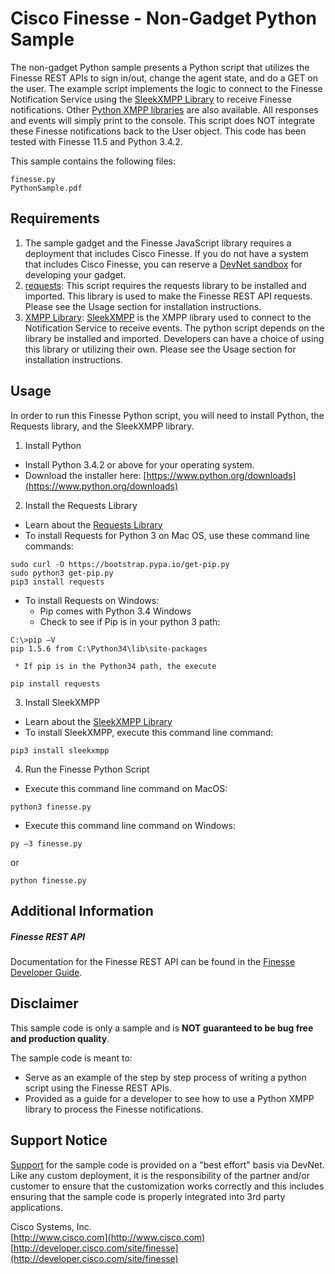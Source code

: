 # Cisco Finesse - Non-Gadget Python Sample
The non-gadget Python sample presents a Python script that utilizes the Finesse REST APIs to sign in/out, change the agent state, and do a GET on the user. The example script implements the logic to connect to the Finesse Notification Service using the [SleekXMPP Library](http://sleekxmpp.com/) to receive Finesse notifications. Other [Python XMPP libraries](http://xmpp.org/software/libraries.html) are also available. All responses and events will simply print to the console. This script does NOT integrate these Finesse notifications back to the User object. This code has been tested with Finesse 11.5 and Python 3.4.2.

This sample contains the following files:

    finesse.py
    PythonSample.pdf

## Requirements
1. The sample gadget and the Finesse JavaScript library requires a deployment that includes Cisco Finesse. If you do not have a system that includes Cisco Finesse, you can reserve a [DevNet sandbox](https://developer.cisco.com/docs/finesse/#!sandbox) for developing your gadget.
1. [requests](http://docs.python-requests.org): This script requires the requests library to be installed and imported. This library is used to make the Finesse REST API requests. Please see the Usage section for installation instructions.
1. [XMPP Library](http://xmpp.org/software/libraries.html): [SleekXMPP](http://sleekxmpp.com) is the XMPP library used to connect to the Notification Service to receive events. The python script depends on the library be installed and imported. Developers can have a choice of using this library or utilizing their own. Please see the Usage section for installation instructions.

## Usage
In order to run this Finesse Python script, you will need to install Python, the Requests library, and the SleekXMPP library.

1. Install Python
 * Install Python 3.4.2 or above for your operating system.
 * Download the installer here: [https://www.python.org/downloads](https://www.python.org/downloads)
2. Install the Requests Library
 * Learn about the [Requests Library](http://docs.python-requests.org)
 * To install Requests for Python 3 on Mac OS, use these command line commands:
<pre><code>sudo curl -O https://bootstrap.pypa.io/get-pip.py
sudo python3 get-pip.py
pip3 install requests</code></pre>
 * To install Requests on Windows:
     * Pip comes with Python 3.4 Windows
     * Check to see if Pip is in your python 3 path:
<pre><code>C:\>pip –V
pip 1.5.6 from C:\Python34\lib\site-packages</code></pre>
     * If pip is in the Python34 path, the execute
<pre><code>pip install requests</code></pre>
3. Install SleekXMPP
 * Learn about the [SleekXMPP Library](http://sleekxmpp.com)
 * To install SleekXMPP, execute this command line command:
<pre><code>pip3 install sleekxmpp</code></pre>
4. Run the Finesse Python Script
 * Execute this command line command on MacOS:
<pre><code>python3 finesse.py</code></pre>
 * Execute this command line command on Windows:
<pre><code>py –3 finesse.py</pre></code>
or
<pre><code>python finesse.py</code></pre>

## Additional Information
##### Finesse REST API
Documentation for the Finesse REST API can be found in the [Finesse Developer Guide](https://developer.cisco.com/docs/finesse/#!rest-api-dev-guide).

## Disclaimer
This sample code is only a sample and is **NOT guaranteed to be bug free and production quality**.

The sample code is meant to:
- Serve as an example of the step by step process of writing a python script using the Finesse REST APIs.
- Provided as a guide for a developer to see how to use a Python XMPP library to process the Finesse notifications.

## Support Notice
[Support](https://developer.cisco.com/site/support/) for the sample code is provided on a "best effort" basis via DevNet. Like any custom deployment, it is the responsibility of the partner and/or customer to ensure that the customization works correctly and this includes ensuring that the sample code is properly integrated into 3rd party applications.

Cisco Systems, Inc.<br>
[http://www.cisco.com](http://www.cisco.com)<br>
[http://developer.cisco.com/site/finesse](http://developer.cisco.com/site/finesse)